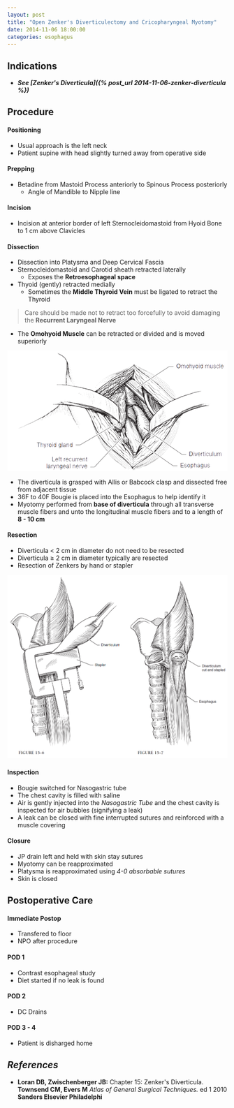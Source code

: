 ```yaml
---
layout: post
title: "Open Zenker's Diverticulectomy and Cricopharyngeal Myotomy"
date: 2014-11-06 18:00:00
categories: esophagus
---
```


## Indications

* ***See [Zenker's Diverticula]({% post_url 2014-11-06-zenker-diverticula %})***

## Procedure

#### Positioning

* Usual approach is the left neck
* Patient supine with head slightly turned away from operative side

#### Prepping

* Betadine from Mastoid Process anteriorly to Spinous Process posteriorly
  * Angle of Mandible to Nipple line
  
#### Incision

* Incision at anterior border of left Sternocleidomastoid from Hyoid Bone to 1 cm above Clavicles

#### Dissection

* Dissection into Platysma and Deep Cervical Fascia
* Sternocleidomastoid and Carotid sheath retracted laterally
  * Exposes the **Retroesophageal space**
* Thyoid (gently) retracted medially
  * Sometimes the **Middle Thyroid Vein** must be ligated to retract the Thyroid

> Care should be made not to retract too forcefully to avoid damaging the **Recurrent Laryngeal Nerve**

* The **Omohyoid Muscle** can be retracted or divided and is moved superiorly

<img src="/assets/2014-11-06-open-zenker-diverticulectomy/zenkers_exposure.png" alt="exposure" class="center">

* The diverticula is grasped with Allis or Babcock clasp and dissected free from adjacent tissue
* 36F to 40F Bougie is placed into the Esophagus to help identify it
* Myotomy performed from **base of diverticula** through all transverse muscle fibers and unto the longitudinal muscle fibers and to a length of **8 - 10 cm**

#### Resection

* Diverticula &lt; 2 cm in diameter do not need to be resected
* Diverticula &ge; 2 cm in diameter typically are resected
* Resection of Zenkers by hand or stapler

<img src="/assets/2014-11-06-open-zenker-diverticulectomy/zenkers_diverticulectomy.png" alt="dt shorw" class="center">

#### Inspection

* Bougie switched for Nasogastric tube
* The chest cavity is filled with saline
* Air is gently injected into the *Nasogastric Tube* and the chest cavity is inspected for air bubbles (signifying a leak)
* A leak can be closed with fine interrupted sutures and reinforced with a muscle covering

#### Closure

* JP drain left and held with skin stay sutures
* Myotomy can be reapproximated
* Platysma is reapproximated using *4-0 absorbable sutures*
* Skin is closed


## Postoperative Care

#### Immediate Postop

* Transfered to floor
* NPO after procedure

#### POD 1

* Contrast esophageal study
* Diet started if no leak is found

#### POD 2

* DC Drains

#### POD 3 - 4

* Patient is disharged home

## *References*
* **Loran DB, Zwischenberger JB:** Chapter 15: Zenker's Diverticula. **Townsend CM, Evers M** *Atlas of General Surgical Techniques.* ed 1 2010 **Sanders Elsevier Philadelphi**
